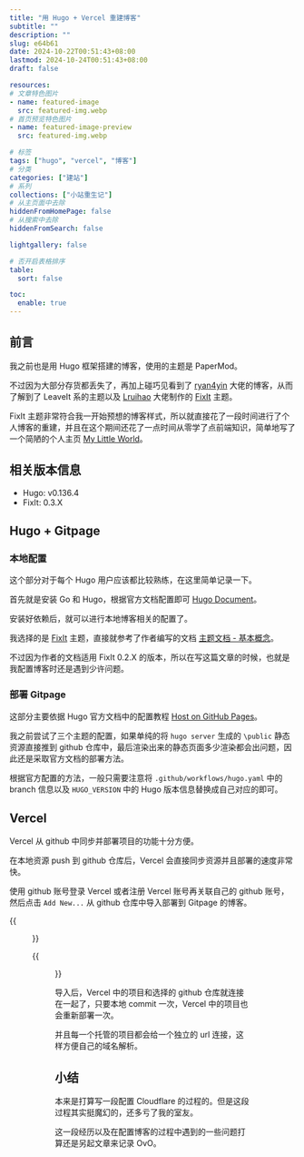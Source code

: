 ```yaml
---
title: "用 Hugo + Vercel 重建博客"
subtitle: ""
description: ""
slug: e64b61
date: 2024-10-22T00:51:43+08:00
lastmod: 2024-10-24T00:51:43+08:00
draft: false

resources:
# 文章特色图片
- name: featured-image
  src: featured-img.webp
# 首页预览特色图片
- name: featured-image-preview
  src: featured-img.webp

# 标签
tags: ["hugo", "vercel", "博客"]
# 分类
categories: ["建站"]
# 系列
collections: ["小站重生记"]
# 从主页面中去除
hiddenFromHomePage: false
# 从搜索中去除
hiddenFromSearch: false

lightgallery: false

# 否开启表格排序
table:
  sort: false

toc:
  enable: true
---
```


## 前言

我之前也是用 Hugo 框架搭建的博客，使用的主题是 PaperMod。

不过因为大部分存货都丢失了，再加上碰巧见看到了 [ryan4yin](https://thiscute.world/) 大佬的博客，从而了解到了 LeaveIt 系的主题以及 [Lruihao](https://lruihao.cn/) 大佬制作的 [FixIt](https://fixit.lruihao.cn/zh-cn/) 主题。

FixIt 主题非常符合我一开始预想的博客样式，所以就直接花了一段时间进行了个人博客的重建，并且在这个期间还花了一点时间从零学了点前端知识，简单地写了一个简陋的个人主页 [My Little World](https://www.mulbry.top/)。

<!--more-->

## 相关版本信息

- Hugo: v0.136.4
- FixIt: 0.3.X

## Hugo + Gitpage

### 本地配置

这个部分对于每个 Hugo 用户应该都比较熟练，在这里简单记录一下。

首先就是安装 Go 和 Hugo，根据官方文档配置即可 [Hugo Document](https://gohugo.io/documentation/)。

安装好依赖后，就可以进行本地博客相关的配置了。

我选择的是 [FixIt](https://github.com/HEIGE-PCloud/FixIt) 主题，直接就参考了作者编写的文档 [主题文档 - 基本概念](https://fixit.lruihao.cn/zh-cn/documentation/installation/)。

不过因为作者的文档适用 FixIt 0.2.X 的版本，所以在写这篇文章的时候，也就是我配置博客时还是遇到少许问题。

### 部署 Gitpage

这部分主要依据 Hugo 官方文档中的配置教程 [Host on GitHub Pages](https://gohugo.io/hosting-and-deployment/hosting-on-github/)。

我之前尝试了三个主题的配置，如果单纯的将 `hugo server` 生成的 `\public` 静态资源直接推到 github 仓库中，最后渲染出来的静态页面多少渲染都会出问题，因此还是采取官方文档的部署方法。

根据官方配置的方法，一般只需要注意将 `.github/workflows/hugo.yaml` 中的 branch 信息以及 `HUGO_VERSION` 中的 Hugo 版本信息替换成自己对应的即可。

## Vercel

Vercel 从 github 中同步并部署项目的功能十分方便。

在本地资源 push 到 github 仓库后，Vercel 会直接同步资源并且部署的速度非常快。

使用 github 账号登录 Vercel 或者注册 Vercel 账号再关联自己的 github 账号，然后点击 `Add New...` 从 github 仓库中导入部署到 Gitpage 的博客。

{{<figure src="/img/port-from-vercel.webp" title="Vercel 中导入对应 github 项目" width="90%">}}

{{<figure src="/img/choose-hugo.webp" title="选择 Hugo 框架" width="90%">}}

导入后，Vercel 中的项目和选择的 github 仓库就连接在一起了，只要本地 commit 一次，Vercel 中的项目也会重新部署一次。

并且每一个托管的项目都会给一个独立的 url 连接，这样方便自己的域名解析。

## 小结
本来是打算写一段配置 Cloudflare 的过程的。但是这段过程其实挺魔幻的，还多亏了我的室友。

这一段经历以及在配置博客的过程中遇到的一些问题打算还是另起文章来记录 OvO。
